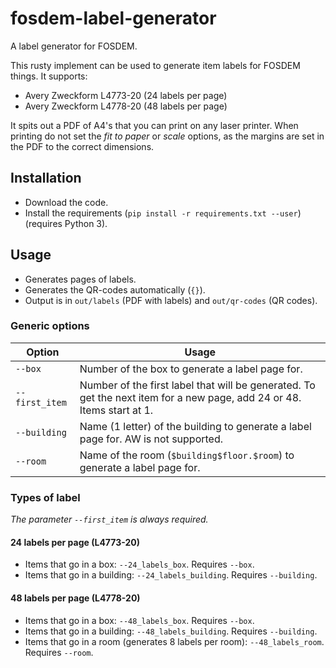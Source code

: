 # fosdem-label-generator
A label generator for FOSDEM.

This rusty implement can be used to generate item labels for FOSDEM things.
It supports:

* Avery Zweckform L4773-20 (24 labels per page)
* Avery Zweckform L4778-20 (48 labels per page)

It spits out a PDF of A4's that you can print on any laser printer. When printing
do not set the *fit to paper* or *scale* options, as the margins are set in the
PDF to the correct dimensions.

## Installation

* Download the code.
* Install the requirements (`pip install -r requirements.txt --user`) (requires Python 3).

## Usage

* Generates pages of labels.
* Generates the QR-codes automatically (`{}`).
* Output is in `out/labels` (PDF with labels) and `out/qr-codes` (QR codes).

### Generic options

| Option | Usage |
|--------|-------|
| `--box` | Number of the box to generate a label page for. |
| `--first_item` | Number of the first label that will be generated. To get the next item for a new page, add 24 or 48. Items start at 1. |
| `--building` | Name (1 letter) of the building to generate a label page for. AW is not supported. |
| `--room` | Name of the room (`$building$floor.$room`) to generate a label page for. |

### Types of label
*The parameter `--first_item` is always required.*

#### 24 labels per page (L4773-20)
* Items that go in a box: `--24_labels_box`. Requires `--box`.
* Items that go in a building: `--24_labels_building`. Requires `--building`.

#### 48 labels per page (L4778-20)
* Items that go in a box: `--48_labels_box`. Requires `--box`.
* Items that go in a building: `--48_labels_building`. Requires `--building`.
* Items that go in a room (generates 8 labels per room): `--48_labels_room`. Requires `--room`.
